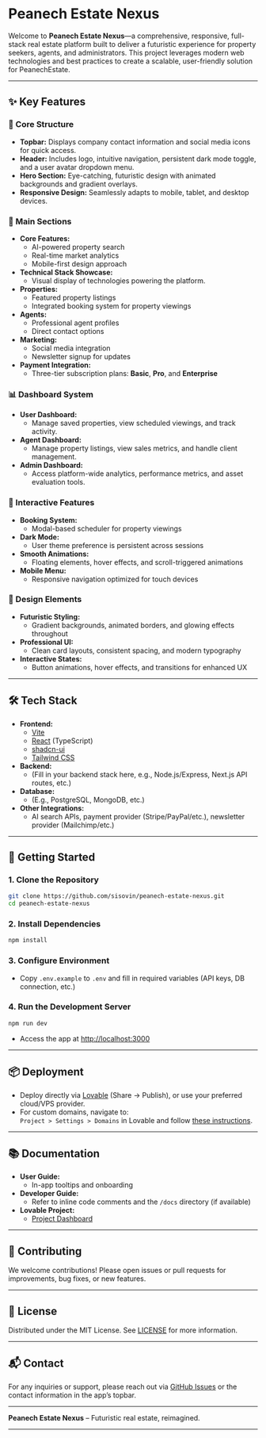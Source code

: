 # Peanech Estate Nexus

Welcome to **Peanech Estate Nexus**—a comprehensive, responsive, full-stack real estate platform built to deliver a futuristic experience for property seekers, agents, and administrators. This project leverages modern web technologies and best practices to create a scalable, user-friendly solution for PeanechEstate.

---

## ✨ Key Features

### 🎯 Core Structure

- **Topbar:** Displays company contact information and social media icons for quick access.
- **Header:** Includes logo, intuitive navigation, persistent dark mode toggle, and a user avatar dropdown menu.
- **Hero Section:** Eye-catching, futuristic design with animated backgrounds and gradient overlays.
- **Responsive Design:** Seamlessly adapts to mobile, tablet, and desktop devices.

### 🏢 Main Sections

- **Core Features:**  
  - AI-powered property search  
  - Real-time market analytics  
  - Mobile-first design approach
- **Technical Stack Showcase:**  
  - Visual display of technologies powering the platform.
- **Properties:**  
  - Featured property listings  
  - Integrated booking system for property viewings
- **Agents:**  
  - Professional agent profiles  
  - Direct contact options
- **Marketing:**  
  - Social media integration  
  - Newsletter signup for updates
- **Payment Integration:**  
  - Three-tier subscription plans: **Basic**, **Pro**, and **Enterprise**

### 📊 Dashboard System

- **User Dashboard:**  
  - Manage saved properties, view scheduled viewings, and track activity.
- **Agent Dashboard:**  
  - Manage property listings, view sales metrics, and handle client management.
- **Admin Dashboard:**  
  - Access platform-wide analytics, performance metrics, and asset evaluation tools.

### 💫 Interactive Features

- **Booking System:**  
  - Modal-based scheduler for property viewings
- **Dark Mode:**  
  - User theme preference is persistent across sessions
- **Smooth Animations:**  
  - Floating elements, hover effects, and scroll-triggered animations
- **Mobile Menu:**  
  - Responsive navigation optimized for touch devices

### 🎨 Design Elements

- **Futuristic Styling:**  
  - Gradient backgrounds, animated borders, and glowing effects throughout
- **Professional UI:**  
  - Clean card layouts, consistent spacing, and modern typography
- **Interactive States:**  
  - Button animations, hover effects, and transitions for enhanced UX

---

## 🛠️ Tech Stack

- **Frontend:**  
  - [Vite](https://vitejs.dev/)  
  - [React](https://react.dev/) (TypeScript)  
  - [shadcn-ui](https://ui.shadcn.com/)  
  - [Tailwind CSS](https://tailwindcss.com/)
- **Backend:**  
  - (Fill in your backend stack here, e.g., Node.js/Express, Next.js API routes, etc.)
- **Database:**  
  - (E.g., PostgreSQL, MongoDB, etc.)
- **Other Integrations:**  
  - AI search APIs, payment provider (Stripe/PayPal/etc.), newsletter provider (Mailchimp/etc.)

---

## 🚀 Getting Started

### 1. **Clone the Repository**

```bash
git clone https://github.com/sisovin/peanech-estate-nexus.git
cd peanech-estate-nexus
```

### 2. **Install Dependencies**

```bash
npm install
```

### 3. **Configure Environment**

- Copy `.env.example` to `.env` and fill in required variables (API keys, DB connection, etc.)

### 4. **Run the Development Server**

```bash
npm run dev
```

- Access the app at [http://localhost:3000](http://localhost:3000)

---

## 📦 Deployment

- Deploy directly via [Lovable](https://lovable.dev/) (Share → Publish), or use your preferred cloud/VPS provider.
- For custom domains, navigate to:  
  `Project > Settings > Domains` in Lovable and follow [these instructions](https://docs.lovable.dev/tips-tricks/custom-domain#step-by-step-guide).

---

## 📚 Documentation

- **User Guide:**  
  - In-app tooltips and onboarding
- **Developer Guide:**  
  - Refer to inline code comments and the `/docs` directory (if available)
- **Lovable Project:**  
  - [Project Dashboard](https://lovable.dev/projects/b6d34c3c-3752-4d93-8c93-ce9aec62b8d6)

---

## 📣 Contributing

We welcome contributions! Please open issues or pull requests for improvements, bug fixes, or new features.

---

## 📝 License

Distributed under the MIT License. See [LICENSE](./LICENSE) for more information.

---

## 📬 Contact

For any inquiries or support, please reach out via [GitHub Issues](https://github.com/sisovin/peanech-estate-nexus/issues) or the contact information in the app’s topbar.

---

**Peanech Estate Nexus** – Futuristic real estate, reimagined.

---
